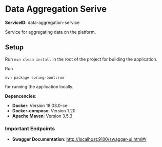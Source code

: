 # Data Aggregation Serive
**ServiceID**: data-aggregation-service

Service for aggregating data on the platform.
  
## Setup

Run `mvn clean install` in the root of the project for building the application.

Run

```
mvn package spring-boot:run
```

for running the application locally.

**Depencencies**:

* **Docker**: Version 18.03.0-ce
* **Docker-compose**: Version 1.20
* **Apache Maven**: Version 3.5.3

### Important Endpoints

* **Swagger Documentation**: [http://localhost:9100/swagger-ui.html#/](http://localhost:9100/swagger-ui.html#/)

